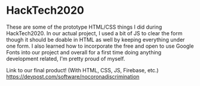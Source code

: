 # HackTech2020
These are some of the prototype HTML/CSS things I did during HackTech2020. In our actual project, I used a bit of JS to clear the form though it should be doable in HTML as well by keeping everything under one form. I also learned how to incorporate the free and open to use Google Fonts into our project and overall for a first time doing anything development related, I'm pretty proud of myself.

Link to our final product! (With HTML, CSS, JS, Firebase, etc.)
https://devpost.com/software/nocoronadiscrimination
